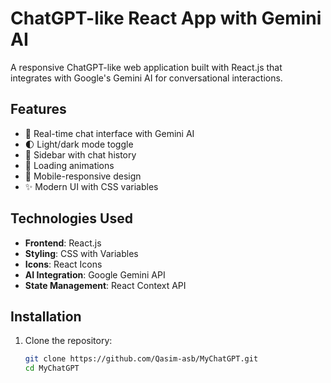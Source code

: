 # ChatGPT-like React App with Gemini AI

A responsive ChatGPT-like web application built with React.js that integrates with Google's Gemini AI for conversational interactions.

## Features

- 💬 Real-time chat interface with Gemini AI
- 🌓 Light/dark mode toggle
- 📂 Sidebar with chat history
- 🔄 Loading animations
- 📱 Mobile-responsive design
- ✨ Modern UI with CSS variables

## Technologies Used

- **Frontend**: React.js
- **Styling**: CSS with Variables
- **Icons**: React Icons
- **AI Integration**: Google Gemini API
- **State Management**: React Context API

## Installation

1. Clone the repository:
   ```bash
   git clone https://github.com/Qasim-asb/MyChatGPT.git
   cd MyChatGPT